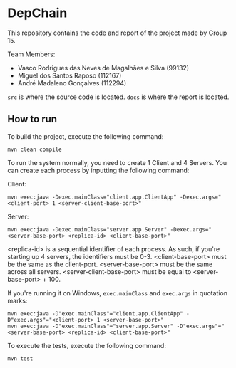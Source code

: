 # DepChain

This repository contains the code and report of the project made by Group 15.

Team Members:
- Vasco Rodrigues das Neves de Magalhães e Silva (99132)
- Miguel dos Santos Raposo (112167)
- André Madaleno Gonçalves (112294)

``src`` is where the source code is located. ``docs`` is where the report is located.


## How to run

To build the project, execute the following command:
```shell
mvn clean compile
```

To run the system normally, you need to create 1 Client and 4 Servers. You can create each process by inputting the following command:

Client:
```shell
mvn exec:java -Dexec.mainClass="client.app.ClientApp" -Dexec.args="<client-port> 1 <server-client-base-port>"
```

Server:
```shell
mvn exec:java -Dexec.mainClass="server.app.Server" -Dexec.args="<server-base-port> <replica-id> <client-base-port>"
```

\<replica-id\> is a sequential identifier of each process. As such, if you're starting up 4 servers, the identifiers must be 0-3.
\<client-base-port\> must be the same as the client-port.
\<server-base-port\> must be the same across all servers.
\<server-client-base-port\> must be equal to \<server-base-port\> + 100.

If you're running it on Windows, ``exec.mainClass`` and ``exec.args`` in quotation marks:
```shell
mvn exec:java -D"exec.mainClass"="client.app.ClientApp" -D"exec.args"="<client-port> 1 <server-base-port>"
mvn exec:java -D"exec.mainClass"="server.app.Server" -D"exec.args"="<server-base-port> <replica-id> <client-base-port>"
```

To execute the tests, execute the following command:
```shell
mvn test
```